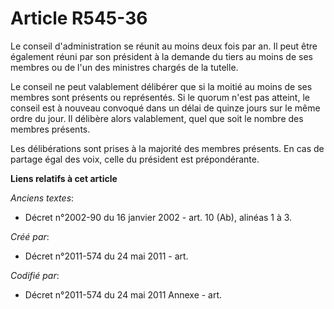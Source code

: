 # Article R545-36

Le conseil d'administration se réunit au moins deux fois par an. Il peut être également réuni par son président à la demande
du tiers au moins de ses membres ou de l'un des ministres chargés de la tutelle.

Le conseil ne peut valablement délibérer que si la moitié au moins de ses membres sont présents ou représentés. Si le quorum
n'est pas atteint, le conseil est à nouveau convoqué dans un délai de quinze jours sur le même ordre du jour. Il délibère
alors valablement, quel que soit le nombre des membres présents.

Les délibérations sont prises à la majorité des membres présents. En cas de partage égal des voix, celle du président est
prépondérante.

**Liens relatifs à cet article**

_Anciens textes_:

  - Décret n°2002-90 du 16 janvier 2002 - art. 10 (Ab), alinéas 1 à 3.

_Créé par_:

  - Décret n°2011-574 du 24 mai 2011  - art.

_Codifié par_:

  - Décret n°2011-574 du 24 mai 2011 Annexe - art.
